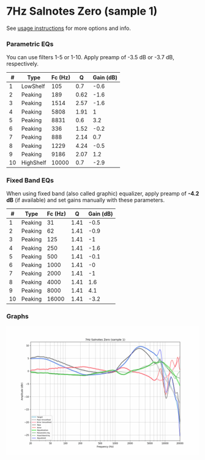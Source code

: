 # 7Hz Salnotes Zero (sample 1)
See [usage instructions](https://github.com/jaakkopasanen/AutoEq#usage) for more options and info.

### Parametric EQs
You can use filters 1-5 or 1-10. Apply preamp of -3.5 dB or -3.7 dB, respectively.

|   # | Type      |   Fc (Hz) |    Q |   Gain (dB) |
|-----|-----------|-----------|------|-------------|
|   1 | LowShelf  |       105 | 0.7  |        -0.6 |
|   2 | Peaking   |       189 | 0.62 |        -1.6 |
|   3 | Peaking   |      1514 | 2.57 |        -1.6 |
|   4 | Peaking   |      5808 | 1.91 |         1   |
|   5 | Peaking   |      8831 | 0.6  |         3.2 |
|   6 | Peaking   |       336 | 1.52 |        -0.2 |
|   7 | Peaking   |       888 | 2.14 |         0.7 |
|   8 | Peaking   |      1229 | 4.24 |        -0.5 |
|   9 | Peaking   |      9186 | 2.07 |         1.2 |
|  10 | HighShelf |     10000 | 0.7  |        -2.9 |

### Fixed Band EQs
When using fixed band (also called graphic) equalizer, apply preamp of **-4.2 dB** (if available) and set gains manually with these parameters.

|   # | Type    |   Fc (Hz) |    Q |   Gain (dB) |
|-----|---------|-----------|------|-------------|
|   1 | Peaking |        31 | 1.41 |        -0.5 |
|   2 | Peaking |        62 | 1.41 |        -0.9 |
|   3 | Peaking |       125 | 1.41 |        -1   |
|   4 | Peaking |       250 | 1.41 |        -1.6 |
|   5 | Peaking |       500 | 1.41 |        -0.1 |
|   6 | Peaking |      1000 | 1.41 |        -0   |
|   7 | Peaking |      2000 | 1.41 |        -1   |
|   8 | Peaking |      4000 | 1.41 |         1.6 |
|   9 | Peaking |      8000 | 1.41 |         4.1 |
|  10 | Peaking |     16000 | 1.41 |        -3.2 |

### Graphs
![](./7Hz%20Salnotes%20Zero%20(sample%201).png)
